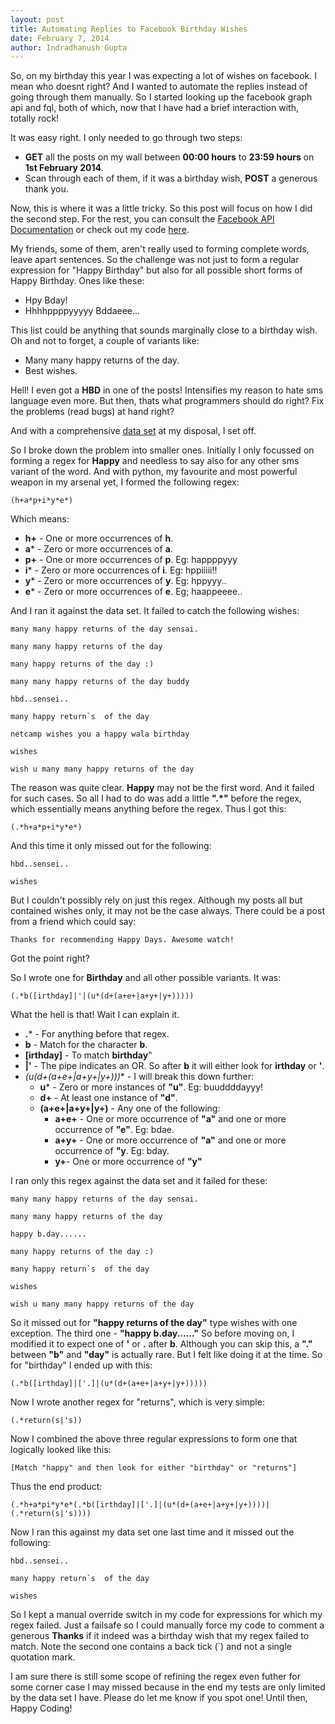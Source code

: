 ```yaml
---
layout: post
title: Automating Replies to Facebook Birthday Wishes
date: February 7, 2014
author: Indradhanush Gupta
---
```


So, on my birthday this year I was expecting a lot of wishes on facebook. I mean who doesnt right? And I wanted to automate the replies instead of going through them manually. So I started looking up the facebook graph api and fql, both of which, now that I have had a brief interaction with, totally rock!

It was easy right. I only needed to go through two steps:

* **GET** all the posts on my wall between **00:00 hours** to **23:59 hours** on **1st February 2014**.
* Scan through each of them, if it was a birthday wish, **POST** a generous thank you.

Now, this is where it was a little tricky. So this post will focus on how I did the second step. For the rest, you can consult the [Facebook API Documentation](https://developers.facebook.com/docs/reference/apis/) or check out my code [here](https://github.com/indradhanush/birthday-thanks).

My friends, some of them, aren't really used to forming complete words, leave apart sentences. So the challenge was not just to form a regular expression for "Happy Birthday" but also for all possible short forms of Happy Birthday. Ones like these:

  * Hpy Bday!
  * Hhhhppppyyyyy Bddaeee...

This list could be anything that sounds marginally close to a birthday wish. Oh and not to forget, a couple of variants like:

  * Many many happy returns of the day.
  * Best wishes.

Hell! I even got a **HBD** in one of the posts! Intensifies my reason to hate sms language even more. But then, thats what programmers should do right? Fix the problems (read bugs) at hand right?

And with a comprehensive [data set](http://bpaste.net/show/176299/) at my disposal, I set off.

So I broke down the problem into smaller ones. Initially I only focussed on forming a regex for **Happy** and needless to say also for any other sms variant of the word. And with python, my favourite and most powerful weapon in my arsenal yet, I formed the following regex:

    (h+a*p+i*y*e*)

Which means:

* **h+** - One or more occurrences of **h**.
* **a*** - Zero or more occurrences of **a**.
* **p+** - One or more occurrences of **p**. Eg: happppyyy
* **i*** - Zero or more occurrences of **i**. Eg: hppiiiii!!
* **y*** - Zero or more occurrences of **y**. Eg: hppyyy..
* **e*** - Zero or more occurrences of **e**. Eg; haappeeee..

And I ran it against the data set. It failed to catch the following wishes:

    many many happy returns of the day sensai.

    many many happy returns of the day

    many happy returns of the day :)

    many many happy returns of the day buddy

    hbd..sensei..

    many happy return`s  of the day

    netcamp wishes you a happy wala birthday

    wishes

    wish u many many happy returns of the day


The reason was quite clear. **Happy** may not be the first word. And it failed for such cases. So all I had to do was add a little **".*"** before the regex, which essentially means anything before the regex. Thus I got this:

    (.*h+a*p+i*y*e*)

And this time it only missed out for the following:

    hbd..sensei..

    wishes

But I couldn't possibly rely on just this regex. Although my posts all but contained wishes only, it may not be the case always. There could be a post from a friend which could say:

    Thanks for recommending Happy Days. Awesome watch!

Got the point right?

So I wrote one for **Birthday** and all other possible variants. It was:

    (.*b([irthday]|'|(u*(d+(a+e+|a+y+|y+)))))

What the hell is that! Wait I can explain it.

* **.*** - For anything before that regex.
* **b** - Match for the character **b**.
* **[irthday]** - To match **birthday**"
* **|'** - The pipe indicates an OR. So after **b** it will either look for **irthday** or **'**.
* **(u*(d+(a+e+|a+y+|y+)))** - I will break this down further:
  * **u*** - Zero or more instances of **"u"**. Eg: buuddddayyy!
  * **d+** - At least one instance of **"d"**. 
  * **(a+e+|a+y+|y+)** - Any one of the following:
    * **a+e+** - One or more occurrence of **"a"** and one or more occurrence of **"e"**. Eg: bdae.
    * **a+y+** - One or more occurrence of **"a"** and one or more occurrence of **"y**. Eg: bday.
    * **y+**- One or more occurrence of **"y"**
    
I ran only this regex against the data set and it failed for these:

    many many happy returns of the day sensai.

    many many happy returns of the day

    happy b.day......

    many happy returns of the day :)

    many happy return`s  of the day

    wishes

    wish u many many happy returns of the day


So it missed out for **"happy returns of the day"** type wishes with one exception. The third one - **"happy b.day......"**
So before moving on, I modified it to expect one of **'** or **.** after **b**. Although you can skip this, a **"."** between **"b"** and **"day"** is actually rare. But I felt like doing it at the time. So for "birthday" I ended up with this:

    (.*b([irthday]|['.]|(u*(d+(a+e+|a+y+|y+)))))
   
Now I wrote another regex for "returns", which is very simple:

    (.*return(s|'s))

Now I combined the above three regular expressions to form one that logically looked like this:

    [Match "happy" and then look for either "birthday" or "returns"]

Thus the end product:

    (.*h+a*pi*y*e*(.*b([irthday]|['.]|(u*(d+(a+e+|a+y+|y+))))|(.*return(s|'s))))

Now I ran this against my data set one last time and it missed out the following:

    hbd..sensei..

    many happy return`s  of the day

    wishes

So I kept a manual override switch in my code for expressions for which my regex failed. Just a failsafe so I could manually force my code to comment a generous **Thanks** if it indeed was a birthday wish that my regex failed to match. Note the second one contains a back tick (`) and not a single quotation mark.

I am sure there is still some scope of refining the regex even futher for some corner case I may missed because in the end my tests are only limited by the data set I have. Please do let me know if you spot one! Until then, Happy Coding!

